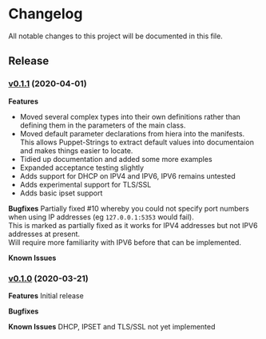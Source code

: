 # Changelog

All notable changes to this project will be documented in this file.

## Release 

### [v0.1.1](https://github.com/shoddyguard/Puppet-Adguard/tree/v0.1.1) (2020-04-01)

**Features**
- Moved several complex types into their own definitions rather than defining them in the parameters of the main class.
- Moved default parameter declarations from hiera into the manifests. This allows Puppet-Strings to extract default values into documentaion and makes things easier to locate.
- Tidied up documentation and added some more examples
- Expanded acceptance testing slightly
- Adds support for DHCP on IPV4 and IPV6, IPV6 remains untested
- Adds experimental support for TLS/SSL
- Adds basic ipset support
  
**Bugfixes**
Partially fixed #10 whereby you could not specify port numbers when using IP addresses (eg `127.0.0.1:5353` would fail).  
This is marked as partially fixed as it works for IPV4 addresses but not IPV6 addresses at present.  
Will require more familiarity with IPV6 before that can be implemented.

**Known Issues**

### [v0.1.0](https://github.com/shoddyguard/Puppet-Adguard/tree/v0.1.0) (2020-03-21)

**Features**
Initial release

**Bugfixes**

**Known Issues**
DHCP, IPSET and TLS/SSL not yet implemented